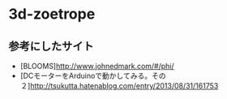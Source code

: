 # 3d-zoetrope
## 参考にしたサイト
- [BLOOMS]http://www.johnedmark.com/#/phi/
- [DCモーターをArduinoで動かしてみる。その２]http://tsukutta.hatenablog.com/entry/2013/08/31/161753
